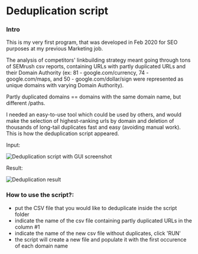 # Deduplication script

### Intro
This is my very first program, that was developed in Feb 2020 for SEO purposes at my previous Marketing job.

The analysis of competitors' linkbuilding strategy meant going through tons of SEMrush csv reports, containing URLs with partly duplicated URLs and their Domain Authority (ex: 81 - google.com/currency, 74 - google.com/maps, and 50 - google.com/dollar/sign were represented as unique domains with varying Domain Authority).

Partly duplicated domains == domains with the same domain name, but different /paths.

I needed an easy-to-use tool which could be used by others, and would make the selection of highest-ranking urls by domain and deletion of thousands of long-tail duplicates fast and easy (avoiding manual work). This is how the deduplication script appeared.

Input:

   ![Deduplication script with GUI screenshot](https://i.ibb.co/fXGFdRk/Screenshot-from-2020-06-13-11-50-28.png)
   
Result:

![Deduplication result](https://i.ibb.co/ZJvK4nN/Screenshot-from-2020-06-15-11-04-00.png)

### How to use the script?:
- put the CSV file that you would like to deduplicate inside the script folder
- indicate the name of the csv file containing partly duplicated URLs in the column #1
- indicate the name of the new csv file without duplicates, click 'RUN'
- the script will create a new file and populate it with the first occurence of each domain name 

